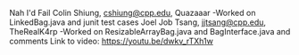 Nah I'd Fail
Colin Shiung, cshiung@cpp.edu, Quazaaar
-Worked on LinkedBag.java and junit test cases
Joel Job Tsang, jjtsang@cpp.edu, TheRealK4rp
-Worked on ResizableArrayBag.java and BagInterface.java and comments
Link to video: https://youtu.be/dwkv_rTXh1w
